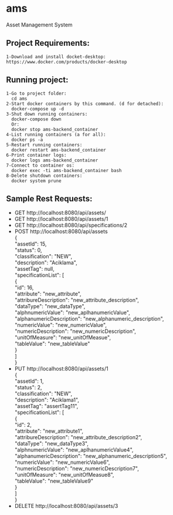 # ams  
Asset Management System  

## Project Requirements:  
    1-Download and install docket-desktop: https://www.docker.com/products/docker-desktop  

## Running project:  
    1-Go to project folder:  
      cd ams  
    2-Start docker containers by this command. (d for detached):  
      docker-compose up -d  
    3-Shut down running containers:  
      docker-compose down  
      Or:  
      docker stop ams-backend_container  
    4-List running containers (a for all):  
      docker ps -a  
    5-Restart running containers:  
      docker restart ams-backend_container  
    6-Print container logs:  
      docker logs ams-backend_container  
    7-Connect to container os:  
      docker exec -ti ams-backend_container bash  
    8-Delete shutdown containers:  
      docker system prune  

## Sample Rest Requests:  
- GET http://localhost:8080/api/assets/  
- GET http://localhost:8080/api/assets/1  
- GET http://localhost:8080/api/specifications/2  
- POST http://localhost:8080/api/assets  
    {  
          "assetId": 15,  
          "status": 0,  
          "classification": "NEW",  
          "description": "Aciklama",  
          "assetTag": null,  
          "specificationList": [  
              {  
                  "id": 16,  
                  "attribute": "new_attribute",  
                  "attribureDescription": "new_attribute_description",  
                  "dataType": "new_dataType",  
                  "alphnumericValue": "new_aplhanumericValue",  
                  "alphanumericDescription": "new_alphanumeric_description",  
                  "numericValue": "new_numericValue",  
                  "numericDescription": "new_numericDescription",  
                  "unitOfMeasure": "new_unitOfMeasue",  
                  "tableValue": "new_tableValue"  
              }  
          ]  
      }  
- PUT http://localhost:8080/api/assets/1  
      {  
        "assetId": 1,  
        "status": 2,  
        "classification": "NEW",  
        "description": "Aciklama1",  
        "assetTag": "assertTag11",  
        "specificationList": [  
            {  
                "id": 2,  
                "attribute": "new_attribute1",  
                "attribureDescription": "new_attribute_description2",  
                "dataType": "new_dataType3",  
                "alphnumericValue": "new_aplhanumericValue4",  
                "alphanumericDescription": "new_alphanumeric_description5",  
                "numericValue": "new_numericValue6",  
                "numericDescription": "new_numericDescription7",  
                "unitOfMeasure": "new_unitOfMeasue8",  
                "tableValue": "new_tableValue9"  
            }  
        ]  
    }  
- DELETE http://localhost:8080/api/assets/3  
